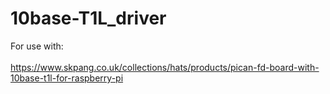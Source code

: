# 10base-T1L_driver
 
For use with:<br><br>
https://www.skpang.co.uk/collections/hats/products/pican-fd-board-with-10base-t1l-for-raspberry-pi
